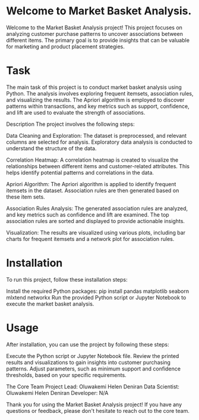 #  Welcome to Market Basket Analysis.

Welcome to the Market Basket Analysis project! This project focuses on analyzing customer purchase patterns to uncover associations between different items. The primary goal is 
to provide insights that can be valuable for marketing and product placement strategies.


# Task
The main task of this project is to conduct market basket analysis using Python. The analysis involves exploring frequent itemsets, association rules, and visualizing the results.
The Apriori algorithm is employed to discover patterns within transactions, and key metrics such as support, confidence, and lift are used to evaluate the strength of associations.


Description
The project involves the following steps:

Data Cleaning and Exploration: The dataset is preprocessed, and relevant columns are selected for analysis. Exploratory data analysis is conducted to understand the structure of 
the data.

Correlation Heatmap: A correlation heatmap is created to visualize the relationships between different items and customer-related attributes. This helps identify potential 
patterns and correlations in the data.

Apriori Algorithm: The Apriori algorithm is applied to identify frequent itemsets in the dataset. Association rules are then generated based on these item sets.

Association Rules Analysis: The generated association rules are analyzed, and key metrics such as confidence and lift are examined.
The top association rules are sorted and displayed to provide actionable insights.

Visualization: The results are visualized using various plots, including bar charts for frequent itemsets and a network plot for association rules.



 # Installation
To run this project, follow these installation steps:

Install the required Python packages:
pip install pandas matplotlib seaborn mlxtend networkx
Run the provided Python script or Jupyter Notebook to execute the market basket analysis.


# Usage
After installation, you can use the project by following these steps:

Execute the Python script or Jupyter Notebook file.
Review the printed results and visualizations to gain insights into customer purchasing patterns.
Adjust parameters, such as minimum support and confidence thresholds, based on your specific requirements.


The Core Team
Project Lead: Oluwakemi Helen Deniran
Data Scientist: Oluwakemi Helen Deniran
Developer: N/A

Thank you for using the Market Basket Analysis project! If you have any questions or feedback, please don't hesitate to reach out to the core team.
